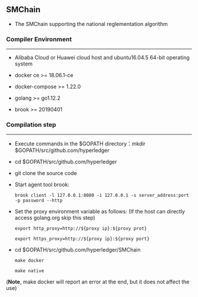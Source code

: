 
## SMChain

* The SMChain supporting the national reglementation algorithm

### Compiler Environment
---

* Alibaba Cloud or Huawei cloud host and ubuntu16.04.5 64-bit operating system

* docker ce >= 18.06.1-ce

* docker-compose >= 1.22.0

* golang >= go1.12.2

* brook >= 20190401

### Compilation step
---

* Execute commands in the $GOPATH directory：mkdir $GOPATH/src/github.com/hyperledger

* cd $GOPATH/src/github.com/hyperledger

* git clone the source code

* Start agent tool brook:

  ```
  brook client -l 127.0.0.1:8080 -i 127.0.0.1 -s server_address:port -p password --http
  ```

* Set the proxy environment variable as follows: (If the host can directly access golang.org skip this step)

  ```
  export http_proxy=http://${proxy ip}:${proxy prot}

  export https_proxy=http://${proxy ip}:${proxy port}
  ```

* cd $GOPATH/src/github.com/hyperledger/SMChain

  ```
  make docker

  make native
  ```
(**Note**, make docker will report an error at the end, but it does not affect the use)
